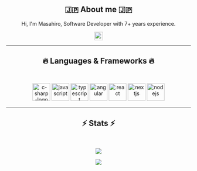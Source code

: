 <h2 align="center">🇯🇵 About me 🇯🇵</h2>
<p align="center">
  Hi, I'm Masahiro, Software Developer with 7+ years experience.
  <br>

</p>
<p align="center"> <a href="https://www.linkedin.com/in/masahiro-kotani-ab64841a7/" target="_blank"><img src="https://img.shields.io/badge/linkedin-%230077B5.svg?&style=for-the-badge&logo=linkedin&logoColor=white" height=23></a></p>
<hr>
<h2 align="center">🔥 Languages & Frameworks 🔥</h2><br>
<p align="center">
  <img width="48" height="48" src="https://img.icons8.com/color/48/c-sharp-logo.png" alt="c-sharp-logo"/>
  <img width="48" height="48" src="https://img.icons8.com/fluency/48/javascript.png" alt="javascript"/>
  <img width="48" height="48" src="https://img.icons8.com/color/96/typescript.png" alt="typescript"/>
  <img width="48" height="48" src="https://img.icons8.com/color/48/angularjs.png" alt="angular"/>
  <img width="48" height="48" src="https://img.icons8.com/officel/40/react.png" alt="react"/>
  <img width="48" height="48" src="https://img.icons8.com/fluency/48/nextjs.png" alt="nextjs"/>
  <img width="48" height="48" src="https://img.icons8.com/color/48/nodejs.png" alt="nodejs"/>
</p>
<hr>

<h2 align="center">⚡ Stats ⚡</h2>
<br>
<p align="center">
  <img src="https://github-readme-stats.vercel.app/api?username=small-valley&theme=transparent&show_icons=true" />
</p>
<p align="center">
  <img src="https://github-readme-stats.vercel.app/api/top-langs/?username=small-valley&layout=compact&theme=transparent" />
</p>
